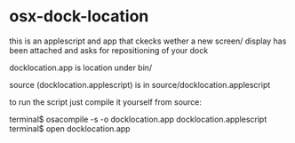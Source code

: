 osx-dock-location
=================

this is an applescript and app that ckecks wether a new screen/ display has been attached and asks for repositioning of your dock

docklocation.app is location under bin/

source (docklocation.applescript) is in source/docklocation.applescript

to run the script just compile it yourself from source:

terminal$ osacompile -s -o docklocation.app docklocation.applescript
terminal$ open docklocation.app

